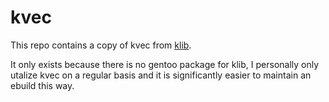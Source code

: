 # kvec

This repo contains a copy of kvec from [klib](https://github.com/attractivechaos/klib).

It only exists because there is no gentoo package for klib,
I personally only utalize kvec on a regular basis
and it is significantly easier to maintain an ebuild this way.
